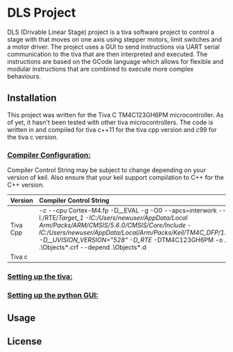 # DLS Project
DLS (Drivable Linear Stage) project is a tiva software project to control a stage with that moves on one axis using stepper motors, limit switches and a motor driver. The project uses a GUI to send instructions via UART serial communication to the tiva that are then interpreted and executed. The instructions are based on the GCode language which allows for flexible and modular instructions that are combined to execute more complex behaviours.



## Installation

This project was written for the Tiva C TM4C123GH6PM microcontroller. As of yet, it hasn't been tested with other tiva microcontrollers. The code is written in and compiled for tiva c++11 for the tiva cpp version and c99 for the tiva c version.

### <u>Compiler Configuration:</u>
Compiler Control String may be subject to change depending on your version of keil. 
Also ensure that your keil support compilation to C++ for the C++ version.

| Version | Compiler Control String | |
| :--- | :--- | :--- |
| Tiva Cpp | -c --cpu Cortex-M4.fp -D__EVAL -g -O0 --apcs=interwork --split_sections --cpp11-I./RTE/_Target_1 -IC:/Users/newuser/AppData/Local Arm/Packs/ARM/CMSIS/5.6.0/CMSIS/Core/Include -IC:/Users/newuser/AppData/Local/Arm/Packs/Keil/TM4C_DFP/1.1.0/Device/Include/TM4C123 -D__UVISION_VERSION="528" -D_RTE_ -DTM4C123GH6PM -o .\Objects\*.o --omf_browse .\Objects\*.crf --depend .\Objects\*.d | ![C++11 Compiler Options](Screenshots/C++11CompilerSetup.jpg)
| Tiva c | | |

### <u>Setting up the tiva:</u>


### <u>Setting up the python GUI:</u>

## Usage



## License



